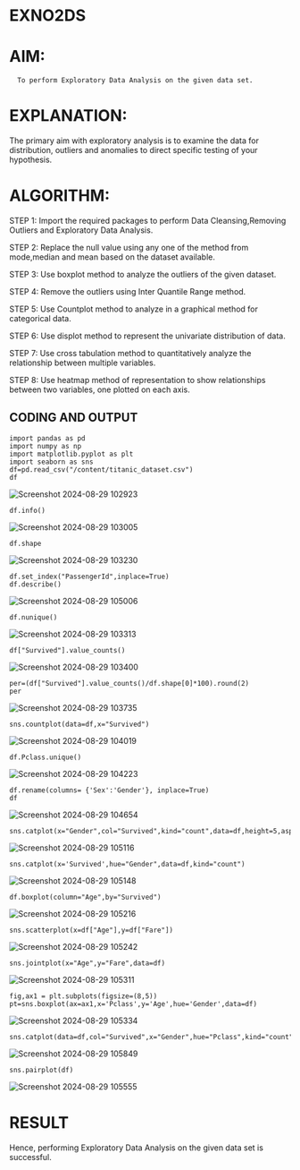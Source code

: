 # EXNO2DS
# AIM:
      To perform Exploratory Data Analysis on the given data set.
      
# EXPLANATION:
  The primary aim with exploratory analysis is to examine the data for distribution, outliers and anomalies to direct specific testing of your hypothesis.
  
# ALGORITHM:
STEP 1: Import the required packages to perform Data Cleansing,Removing Outliers and Exploratory Data Analysis.

STEP 2: Replace the null value using any one of the method from mode,median and mean based on the dataset available.

STEP 3: Use boxplot method to analyze the outliers of the given dataset.

STEP 4: Remove the outliers using Inter Quantile Range method.

STEP 5: Use Countplot method to analyze in a graphical method for categorical data.

STEP 6: Use displot method to represent the univariate distribution of data.

STEP 7: Use cross tabulation method to quantitatively analyze the relationship between multiple variables.

STEP 8: Use heatmap method of representation to show relationships between two variables, one plotted on each axis.

## CODING AND OUTPUT

```
import pandas as pd 
import numpy as np
import matplotlib.pyplot as plt
import seaborn as sns 
df=pd.read_csv("/content/titanic_dataset.csv")
df
```
![Screenshot 2024-08-29 102923](https://github.com/user-attachments/assets/1db6bf2e-81b2-4ee8-9e72-06a664c44e88)

```
df.info()
```
![Screenshot 2024-08-29 103005](https://github.com/user-attachments/assets/899d8035-6d22-4167-a3d1-d5506ab4efb2)

```
df.shape
```
![Screenshot 2024-08-29 103230](https://github.com/user-attachments/assets/90fb8983-77e5-4da8-bb94-3fc77add4913)

```
df.set_index("PassengerId",inplace=True)
df.describe()
```
![Screenshot 2024-08-29 105006](https://github.com/user-attachments/assets/fcb9d1ba-6849-4205-a1a6-1db844bd1d7d)

```
df.nunique()
```
![Screenshot 2024-08-29 103313](https://github.com/user-attachments/assets/f7437042-9038-4549-88a3-adabed72993b)

```
df["Survived"].value_counts() 
```
![Screenshot 2024-08-29 103400](https://github.com/user-attachments/assets/1413fb78-0f0b-4fcf-b9e1-2b6ada814a89)

```
per=(df["Survived"].value_counts()/df.shape[0]*100).round(2) 
per
```
![Screenshot 2024-08-29 103735](https://github.com/user-attachments/assets/d7c5415e-8bca-4c37-aeb6-a2b6d28c87ae)

```
sns.countplot(data=df,x="Survived")
```
![Screenshot 2024-08-29 104019](https://github.com/user-attachments/assets/9ff211a4-f620-4676-a0e5-22c9f73d50a3)

```
df.Pclass.unique()
```
![Screenshot 2024-08-29 104223](https://github.com/user-attachments/assets/59565d88-18cd-44c7-9046-c492898f2be6)

```
df.rename(columns= {'Sex':'Gender'}, inplace=True)
df
```
![Screenshot 2024-08-29 104654](https://github.com/user-attachments/assets/56d55d69-7cb1-4493-8c1c-835d741e4237)

```
sns.catplot(x="Gender",col="Survived",kind="count",data=df,height=5,aspect=.7)
```
![Screenshot 2024-08-29 105116](https://github.com/user-attachments/assets/ac4dc3e9-bf47-40a0-926f-6d091c3cc18d)

```
sns.catplot(x='Survived',hue="Gender",data=df,kind="count")
```
![Screenshot 2024-08-29 105148](https://github.com/user-attachments/assets/bac621e6-7003-4536-ab66-bcd171c89f07)

```
df.boxplot(column="Age",by="Survived")
```
![Screenshot 2024-08-29 105216](https://github.com/user-attachments/assets/a2ad138a-57f9-4f88-bfb9-ebed45f3873b)

```
sns.scatterplot(x=df["Age"],y=df["Fare"])
```
![Screenshot 2024-08-29 105242](https://github.com/user-attachments/assets/c6ae5eb1-5df4-490b-b509-add76c135810)

```
sns.jointplot(x="Age",y="Fare",data=df)
```
![Screenshot 2024-08-29 105311](https://github.com/user-attachments/assets/d2bd19cc-f6fa-40df-bf1d-a2a42acd8028)

```
fig,ax1 = plt.subplots(figsize=(8,5)) 
pt=sns.boxplot(ax=ax1,x='Pclass',y='Age',hue='Gender',data=df)
```
![Screenshot 2024-08-29 105334](https://github.com/user-attachments/assets/cadad4f8-1ecf-4601-93a4-19652d13f521)

```
sns.catplot(data=df,col="Survived",x="Gender",hue="Pclass",kind="count")
```
![Screenshot 2024-08-29 105849](https://github.com/user-attachments/assets/e57d2f95-803b-4666-94db-1baba2607ab9)

```
sns.pairplot(df)
```
![Screenshot 2024-08-29 105555](https://github.com/user-attachments/assets/14e84556-7ef7-4a00-aed1-8317e70992a0)


# RESULT
Hence, performing Exploratory Data Analysis on the given data set is successful.
